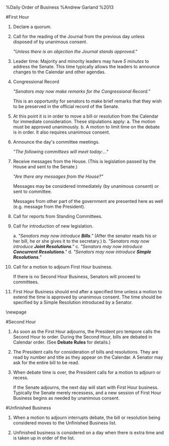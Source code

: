 %Daily Order of Business 
%Andrew Garland
%2013

<!--pandoc command
pandoc OrderOfBusiness.md -o H-OrderOfBusiness.pdf --template=senate --latex-engine=xelatex --variable=mainfont:"Adobe Caslon Pro" -s -S --variable=subtitle:"SEP Mock Senate"
-->

#First Hour

1. Declare a quorum.

2. Call for the reading of the Journal from the previous day unless disposed of by unanimous consent. 

	*"Unless there is an objection the Journal stands approved."*
	
3. Leader time: Majority and minority leaders may have *5 minutes* to address the Senate. This time typically allows the leaders to announce changes to the Calendar and other agendas.
	
4. Congressional Record 

	*"Senators may now make remarks for the Congressional Record."*
	
	This is an opportunity for senators to make brief remarks that they wish to be preserved in the official record of the Senate.
	
5. At this point it is in order to move a bill or resolution from the Calendar for immediate consideration. These stipulations apply:
	a. The motion must be approved unanimously.
	b. A motion to limit time on the debate is in order. It also requires unanimous consent.
	
6. Announce the day's committee meetings.

	*"The following committees will meet today:..."*
	
7. Receive messages from the House. (This is legislation passed by the House and sent to the Senate.)

	*"Are there any messages from the House?"*
	
	Messages may be considered immediately (by unanimous consent) or sent to committee.
	
	Messages from other part of the government are presented here as well (e.g. message from the President).
	
8. Call for reports from Standing Committees.

9. Call for introduction of new legislation.

	a. *"Senators may now introduce **Bills**."* (After the senator reads his or her bill, he or she gives it to the secretary.)
	b. *"Senators may now introduce **Joint Resolutions**."*
	c. *"Senators may now introduce **Concurrent Resolutions**."*
	d. *"Senators may now introduce **Simple Resolutions**."*
10. Call for a motion to adjourn First Hour business.

	If there is no Second Hour Business, Senators will proceed to committees.
	
11. First Hour Business should end after a specified time unless a motion to extend the time is approved by unanimous consent. The time should be specified by a Simple Resolution introduced by a Senator.

\newpage

#Second Hour

1. As soon as the First Hour adjourns, the President pro tempore calls the Second Hour to order. During the Second Hour, bills are debated in Calendar order. (See **Debate Rules** for details.)

2. The President calls for consideration of bills and resolutions. They are read by number and title as they appear on the Calendar. A Senator may ask for the entire bill to be read.

3. When debate time is over, the President calls for a motion to adjourn or recess.

	If the Senate adjourns, the next day will start with First Hour business. Typically the Senate merely recessess, and a new session of First Hour Business begins as needed by unanimous consent.

#Unfinished Business

1. When a motion to adjourn interrupts debate, the bill or resolution being considered moves to the Unfinished Business list.

2. Unfinished business is considered on a day when there is extra time and is taken up in order of the list.